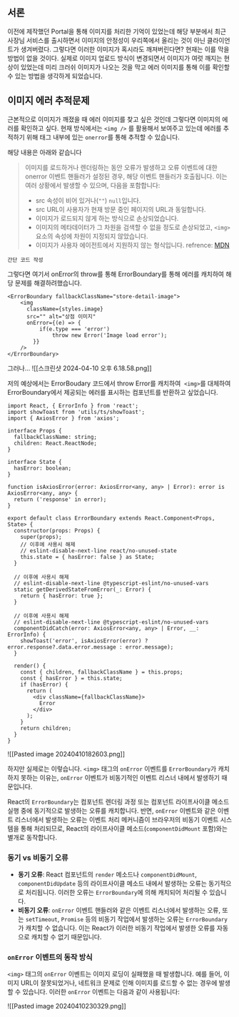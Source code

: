 ## 서론
이전에 제작했던 Portal을 통해 이미지를 처리한 기억이 있었는데 해당 부분에서 최근 사장님 서비스를 출시하면서 이미지의 안정성이 우리쪽에서 올리는 것이 아닌 클라이언트가 생겨버렸다. 그렇다면 이러한 이미지가 혹시라도 깨져버린다면? 현재는 이를 막을 방법이 없을 것이다. 실제로 이미지 업로드 방식이 변경되면서 이미지가 여럿 깨지는 현상이 있었는데 미리 크러쉬 이미지가 나오는 것을 막고 에러 이미지를 통해 이를 확인할 수 있는 방법을 생각하게 되었습니다.

## 이미지 에러 추적문제

근본적으로 이미지가 깨졌을 때 에러 이미지를 찾고 싶은 것인데 그렇다면 이미지의 에러를 확인하고 싶다.
현재 방식에서는 `<img />` 를 활용해서 보여주고 있는데 에러를 추적하기 위해 태그 내부에 있는 `onerror`를 통해 추적할 수 있습니다.

해당 내용은 아래와 같습니다

> 이미지를 로드하거나 렌더링하는 동안 오류가 발생하고 오류 이벤트에 대한 onerror 이벤트 핸들러가 설정된 경우, 해당 이벤트 핸들러가 호출됩니다. 이는 여러 상황에서 발생할 수 있으며, 다음을 포함합니다:
> 
> - src 속성이 비어 있거나(`""`) `null`입니다.
> - src URL이 사용자가 현재 방문 중인 페이지의 URL과 동일합니다.
> - 이미지가 로드되지 않게 하는 방식으로 손상되었습니다.
> - 이미지의 메타데이터가 그 차원을 검색할 수 없을 정도로 손상되었고, `<img>` 요소의 속성에 차원이 지정되지 않았습니다.
> - 이미지가 사용자 에이전트에서 지원하지 않는 형식입니다.
> refrence: [MDN](https://developer.mozilla.org/en-US/docs/Web/HTML/Element/img#image_loading_errors)

```tsx
간단 코드 작성
```

그렇다면 여기서 onError의 throw를 통해 ErrorBoundary를 통해 에러를 캐치하여 해당 문제를 해결하려했습니다. 
```tsx
<ErrorBoundary fallbackClassName="store-detail-image">
	<img 
	  className={styles.image}
	  src="" alt="상점 이미지"
	  onError={(e) => { 
		  if(e.type === 'error') 
			  throw new Error('Image load error'); 
		}}
	/>
</ErrorBoundary>
```

그러나...
![[스크린샷 2024-04-10 오후 6.18.58.png]]


저의 예상에서는 ErrorBoudary 코드에서 throw Error를 캐치하여 <img> `<img>`를 대체하여 ErrorBoundary에서 제공되는 에러를 표시하는 컴포넌트를 반환하고 싶었습니다.

```tsx
import React, { ErrorInfo } from 'react';
import showToast from 'utils/ts/showToast';
import { AxiosError } from 'axios';

interface Props {
  fallbackClassName: string;
  children: React.ReactNode;
}

interface State {
  hasError: boolean;
}

function isAxiosError(error: AxiosError<any, any> | Error): error is AxiosError<any, any> {
  return ('response' in error);
}

export default class ErrorBoundary extends React.Component<Props, State> {
  constructor(props: Props) {
    super(props);
    // 이후에 사용시 해제
    // eslint-disable-next-line react/no-unused-state
    this.state = { hasError: false } as State;
  }

  // 이후에 사용시 해제
  // eslint-disable-next-line @typescript-eslint/no-unused-vars
  static getDerivedStateFromError(_: Error) {
    return { hasError: true };
  }

  // 이후에 사용시 해제
  // eslint-disable-next-line @typescript-eslint/no-unused-vars
  componentDidCatch(error: AxiosError<any, any> | Error, __: ErrorInfo) {
    showToast('error', isAxiosError(error) ? error.response?.data.error.message : error.message);
  }

  render() {
    const { children, fallbackClassName } = this.props;
    const { hasError } = this.state;
    if (hasError) {
      return (
        <div className={fallbackClassName}>
          Error
        </div>
      );
    }
    return children;
  }
}
```

![[Pasted image 20240410182603.png]]

하지만 실제로는 이렇습니다.
`<img>` 태그의 `onError` 이벤트를 `ErrorBoundary`가 캐치하지 못하는 이유는, `onError` 이벤트가 비동기적인 이벤트 리스너 내에서 발생하기 때문입니다. 

React의 `ErrorBoundary`는 컴포넌트 렌더링 과정 또는 컴포넌트 라이프사이클 메소드 실행 중에 동기적으로 발생하는 오류를 캐치합니다. 반면, `onError` 이벤트와 같은 이벤트 리스너에서 발생하는 오류는 이벤트 처리 메커니즘이 브라우저의 비동기 이벤트 시스템을 통해 처리되므로, React의 라이프사이클 메소드(`componentDidMount` 포함)와는 별개로 동작합니다.

### 동기 vs 비동기 오류

- **동기 오류**: React 컴포넌트의 `render` 메소드나 `componentDidMount`, `componentDidUpdate` 등의 라이프사이클 메소드 내에서 발생하는 오류는 동기적으로 처리됩니다. 이러한 오류는 `ErrorBoundary`에 의해 캐치되어 처리될 수 있습니다.
- **비동기 오류**: `onError` 이벤트 핸들러와 같은 이벤트 리스너에서 발생하는 오류, 또는 `setTimeout`, `Promise` 등의 비동기 작업에서 발생하는 오류는 `ErrorBoundary`가 캐치할 수 없습니다. 이는 React가 이러한 비동기 작업에서 발생한 오류를 자동으로 캐치할 수 없기 때문입니다.

### `onError` 이벤트의 동작 방식

`<img>` 태그의 `onError` 이벤트는 이미지 로딩이 실패했을 때 발생합니다. 예를 들어, 이미지 URL이 잘못되었거나, 네트워크 문제로 인해 이미지를 로드할 수 없는 경우에 발생할 수 있습니다. 이러한 `onError` 이벤트는 다음과 같이 사용됩니다:


![[Pasted image 20240410230329.png]]